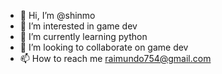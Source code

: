 - 👋 Hi, I’m @shinmo
- 👀 I’m interested in game dev
- 🌱 I’m currently learning python
- 💞️ I’m looking to collaborate on game dev
- 📫 How to reach me raimundo754@gmail.com

<!---
RaimundoVillarroel/RaimundoVillarroel is a ✨ special ✨ repository because its `README.md` (this file) appears on your GitHub profile.
You can click the Preview link to take a look at your changes.
--->
